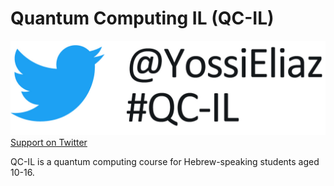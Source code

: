# Quantum Computing IL (QC-IL)
![](slides/twitter_logo.jpg)
[Support on Twitter]("https://twitter.com/intent/tweet?button_hashtag=QC-IL&screen_name=YossiEliaz")


QC-IL is a quantum computing course for Hebrew-speaking students aged 10-16.  
